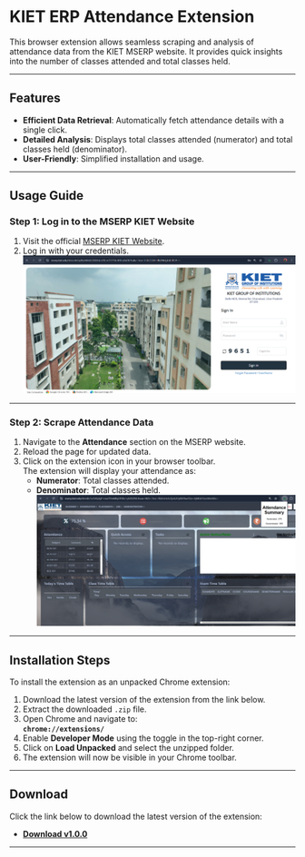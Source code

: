 
# **KIET ERP Attendance Extension**

This browser extension allows seamless scraping and analysis of attendance data from the KIET MSERP website. It provides quick insights into the number of classes attended and total classes held.

---

## **Features**
- **Efficient Data Retrieval**: Automatically fetch attendance details with a single click.
- **Detailed Analysis**: Displays total classes attended (numerator) and total classes held (denominator).
- **User-Friendly**: Simplified installation and usage.

---

## **Usage Guide**

### **Step 1: Log in to the MSERP KIET Website**
1. Visit the official [MSERP KIET Website](https://mserp.kiet.edu).
2. Log in with your credentials.  
   ![Login Screenshot](images/image1.png)

---

### **Step 2: Scrape Attendance Data**
1. Navigate to the **Attendance** section on the MSERP website.
2. Reload the page for updated data.
3. Click on the extension icon in your browser toolbar.  
   The extension will display your attendance as:
   - **Numerator**: Total classes attended.
   - **Denominator**: Total classes held.  
   ![Attendance Data Screenshot](images/image2.png)

---

## **Installation Steps**
To install the extension as an unpacked Chrome extension:

1. Download the latest version of the extension from the link below.  
2. Extract the downloaded `.zip` file.  
3. Open Chrome and navigate to:  
   **`chrome://extensions/`**
4. Enable **Developer Mode** using the toggle in the top-right corner.  
5. Click on **Load Unpacked** and select the unzipped folder.  
6. The extension will now be visible in your Chrome toolbar.

---

## **Download**
Click the link below to download the latest version of the extension:

- [**Download v1.0.0**](https://github.com/SaxenaPrashast/KIET_erp_Attendance/releases/download/v1.0.0/attendance-scraper-v1.0.0.zip)

---
